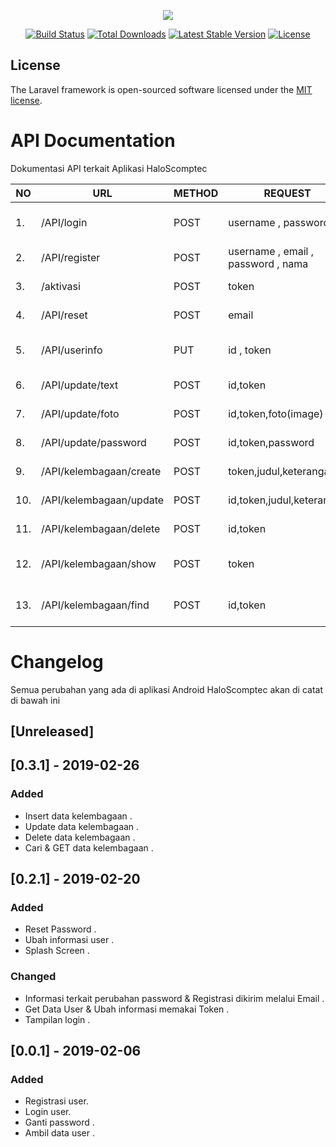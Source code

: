 <p align="center"><img src="https://laravel.com/assets/img/components/logo-laravel.svg"></p>

<p align="center">
<a href="https://travis-ci.org/laravel/framework"><img src="https://travis-ci.org/laravel/framework.svg" alt="Build Status"></a>
<a href="https://packagist.org/packages/laravel/framework"><img src="https://poser.pugx.org/laravel/framework/d/total.svg" alt="Total Downloads"></a>
<a href="https://packagist.org/packages/laravel/framework"><img src="https://poser.pugx.org/laravel/framework/v/stable.svg" alt="Latest Stable Version"></a>
<a href="https://packagist.org/packages/laravel/framework"><img src="https://poser.pugx.org/laravel/framework/license.svg" alt="License"></a>
</p>


## License

The Laravel framework is open-sourced software licensed under the [MIT license](https://opensource.org/licenses/MIT).


# API Documentation

Dokumentasi API terkait Aplikasi HaloScomptec

| NO | URL | METHOD | REQUEST | RESPONSE |
|----|-----|--------|---------|----------|
|1.  | /API/login | POST | username , password | kode , pesan , data |
|2.  | /API/register | POST | username , email , password , nama | kode , pesan |
|3.  | /aktivasi | POST | token | kode , pesan |
|4.  | /API/reset | POST | email | kode , pesan |
|5.  | /API/userinfo | PUT | id , token | kode , pesan , data |
|6.  | /API/update/text | POST | id,token | kode , pesan |
|7.  | /API/update/foto | POST | id,token,foto(image) | kode , pesan |
|8.  | /API/update/password | POST | id,token,password | kode , pesan |
|9.  | /API/kelembagaan/create | POST | token,judul,keterangan | kode , pesan |
|10. | /API/kelembagaan/update | POST | id,token,judul,keterangan | kode , pesan |
|11. | /API/kelembagaan/delete | POST | id,token | kode , pesan |
|12. | /API/kelembagaan/show | POST | token | kode , pesan , data |
|13. | /API/kelembagaan/find | POST | id,token | kode , pesan , data|

# Changelog
Semua perubahan yang ada di aplikasi Android HaloScomptec akan di catat di bawah ini

## [Unreleased]

## [0.3.1] - 2019-02-26
### Added
- Insert data kelembagaan .
- Update data kelembagaan .
- Delete data kelembagaan .
- Cari & GET data kelembagaan .

## [0.2.1] - 2019-02-20
### Added
- Reset Password .
- Ubah informasi user .
- Splash Screen .

### Changed
- Informasi terkait perubahan password & Registrasi dikirim melalui Email .
- Get Data User & Ubah informasi memakai Token .
- Tampilan login .

## [0.0.1] - 2019-02-06
### Added
- Registrasi user.
- Login user.
- Ganti password .
- Ambil data user .
